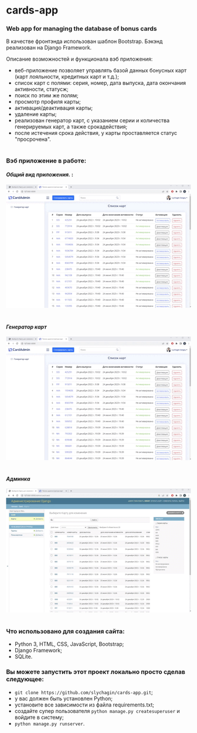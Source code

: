 # cards-app
### Web app for managing the database of bonus cards

В качестве фронтэнда использован шаблон Bootstrap.
Бэкэнд реализован на Django Framework.

Описание возможностей и функционала вэб приложения:
- веб-приложение позволяет управлять базой данных бонусных карт (карт лояльности, кредитных карт и т.д.);
- список карт с полями: серия, номер, дата выпуска, дата окончания активности, статусж;
- поиск по этим же полям;
- просмотр профиля карты;
- активация/деактивация карты;
- удаление карты;
- реализован генератор карт, с указанием серии и количества генерируемых карт, а также срокадействия;
- после истечения срока действия, у карты проставляется статус "просрочена".

#
### Вэб приложение в работе:

#### *Общий вид приложения.* :
![CardApp](https://github.com/slychagin/cards-app/blob/master/demo_gifs/CardApp.gif)
#

#### *Генератор карт*
![CardGenerator](https://github.com/slychagin/cards-app/blob/master/demo_gifs/CardGenerator.gif)
#

#### *Админка*
![AdminPanel](https://github.com/slychagin/cards-app/blob/master/demo_gifs/AdminPanel.gif)
#

### Что использовано для создания сайта:
- Python 3, HTML, CSS, JavaScript, Bootstrap;
- Django Framework;
- SQLite.

### Вы можете запустить этот проект локально просто сделав следующее:
- `git clone https://github.com/slychagin/cards-app.git`;
- у вас должен быть установлен Python;
- установите все зависимости из файла requirements.txt;
- создайте супер пользователя `python manage.py createsuperuser` и войдите в систему;
- `python manage.py runserver`.
